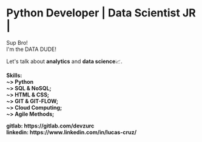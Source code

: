 # Python Developer | Data Scientist JR |
<p>
  Sup Bro!<br>
  I'm the DATA DUDE!
</p>
<p>
  Let's talk about <b>analytics</b> and <b>data science</b>📈.
</p>
<p>
  <b>Skills:</br>
    <b>~></b> Python <br>
    <b>~></b> SQL  & NoSQL;<br>
    <b>~></b> HTML & CSS;<br>
    <b>~></b> GIT  & GIT-FLOW;<br>
    <b>~></b> Cloud Computing;<br>
    <b>~></b> Agile Methods;<br>
</p>
<b>gitlab: https://gitlab.com/devzurc</b><br>
<b>linkedin: https://www.linkedin.com/in/lucas-cruz/</b>

  
